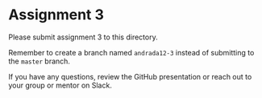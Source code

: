 # Assignment 3

Please submit assignment 3 to this directory.

Remember to create a branch named `andrada12-3` 
instead of submitting to the `master` branch.

If you have any questions, review the GitHub presentation or reach
out to your group or mentor on Slack.
